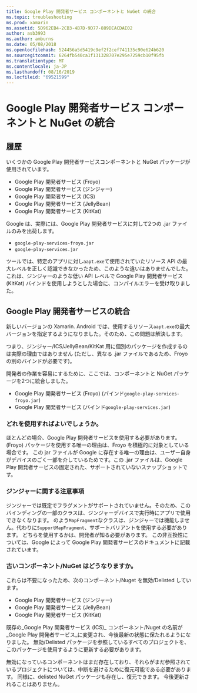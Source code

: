 ```yaml
---
title: Google Play 開発者サービス コンポーネントと NuGet の統合
ms.topic: troubleshooting
ms.prod: xamarin
ms.assetid: 5D962EB4-2CB3-4B7D-9D77-889DEACDAE02
author: asb3993
ms.author: amburns
ms.date: 05/08/2018
ms.openlocfilehash: 524456a5d5419c9ef2f2cef741135c90e624b620
ms.sourcegitcommit: 6264fb540ca1f131328707e295e7259cb10f95fb
ms.translationtype: MT
ms.contentlocale: ja-JP
ms.lasthandoff: 08/16/2019
ms.locfileid: "69521599"
---
```

# <a name="unifying-google-play-services-components-and-nuget"></a>Google Play 開発者サービス コンポーネントと NuGet の統合

## <a name="history"></a>履歴

いくつかの Google Play 開発者サービスコンポーネントと NuGet パッケージが使用されています。

- Google Play 開発者サービス (Froyo)
- Google Play 開発者サービス (ジンジャー)
- Google Play 開発者サービス (ICS)
- Google Play 開発者サービス (JellyBean)
- Google Play 開発者サービス (KitKat)

Google は、実際には、Google Play 開発者サービスに対して2つの .jar ファイルのみを出荷します。

- `google-play-services-froyo.jar`
- `google-play-services.jar`

ツールでは、特定のアプリに対し`aapt.exe`て使用されていたリソース API の最大レベルを正しく認識できなかったため、このような違いはありませんでした。 これは、ジンジャーのような低い API レベルで Google Play 開発者サービス (KitKat) バインドを使用しようとした場合に、コンパイルエラーを受け取りました。

## <a name="unifying-google-play-services"></a>Google Play 開発者サービスの統合

新しいバージョンの Xamarin. Android では、使用するリソース`aapt.exe`の最大バージョンを指定するようになりました。そのため、この問題は解決します。

つまり、ジンジャー/ICS/JellyBean/KitKat 用に個別のパッケージを作成するのは実際の理由ではありません (ただし、異なる .jar ファイルであるため、Froyo の別のバインドが必要です)。

開発者の作業を容易にするために、ここでは、コンポーネントと NuGet パッケージを2つに統合しました。

- Google Play 開発者サービス (Froyo) (バインド`google-play-services-froyo.jar`)
- Google Play 開発者サービス (バインド`google-play-services.jar`)

### <a name="which-one-should-be-used"></a>どれを使用すればよいでしょうか。

ほとんどの場合、Google Play 開発者サービスを使用する必要があります。 (Froyo) パッケージを使用する唯一の理由は、Froyo を積極的に対象としている場合です。 この jar ファイルが Google に存在する唯一の理由は、ユーザー自身がデバイスのごく一部を介しているためです。この .jar ファイルは、Google Play 開発者サービスの固定された、サポートされていないスナップショットです。

### <a name="note-about-gingerbread"></a>ジンジャーに関する注意事項

ジンジャーでは既定でフラグメントがサポートされていません。そのため、このバインディングの一部のクラスは、ジンジャーデバイスで実行時にアプリで使用できなくなります。 のよう`MapFragment`なクラスは、ジンジャーでは機能しません。代わりに`SupportMapFragment`、サポートバリアントを使用する必要があります。 どちらを使用するかは、開発者が知る必要があります。 この非互換性については、Google によって Google Play 開発者サービスのドキュメントに記載されています。

### <a name="what-happens-to-the-old-componentsnugets"></a>古いコンポーネント/NuGet はどうなりますか。

これらは不要になったため、次のコンポーネント/Nuget を無効/Delisted しています。

- Google Play 開発者サービス (ジンジャー)
- Google Play 開発者サービス (JellyBean)
- Google Play 開発者サービス (KitKat)

既存の_Google Play 開発者サービス (ICS)_ コンポーネント/Nuget の名前が_Google Play 開発者サービス_に変更され、今後最新の状態に保たれるようになりました。 無効/Delisted パッケージを参照しているすべてのプロジェクトを、このパッケージを使用するように更新する必要があります。

無効になっているコンポーネントはまだ存在しており、それらがまだ参照されているプロジェクトについては、中断を避けるために復元可能である必要があります。 同様に、delisted NuGet パッケージも存在し、復元できます。 今後更新されることはありません。
